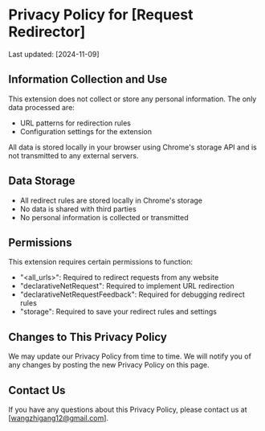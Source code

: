 # Privacy Policy for [Request Redirector]

Last updated: [2024-11-09]

## Information Collection and Use
This extension does not collect or store any personal information. The only data processed are:
- URL patterns for redirection rules
- Configuration settings for the extension

All data is stored locally in your browser using Chrome's storage API and is not transmitted to any external servers.

## Data Storage
- All redirect rules are stored locally in Chrome's storage
- No data is shared with third parties
- No personal information is collected or transmitted

## Permissions
This extension requires certain permissions to function:
- "<all_urls>": Required to redirect requests from any website
- "declarativeNetRequest": Required to implement URL redirection
- "declarativeNetRequestFeedback": Required for debugging redirect rules
- "storage": Required to save your redirect rules and settings

## Changes to This Privacy Policy
We may update our Privacy Policy from time to time. We will notify you of any changes by posting the new Privacy Policy on this page.

## Contact Us
If you have any questions about this Privacy Policy, please contact us at [wangzhigang12@gmail.com].